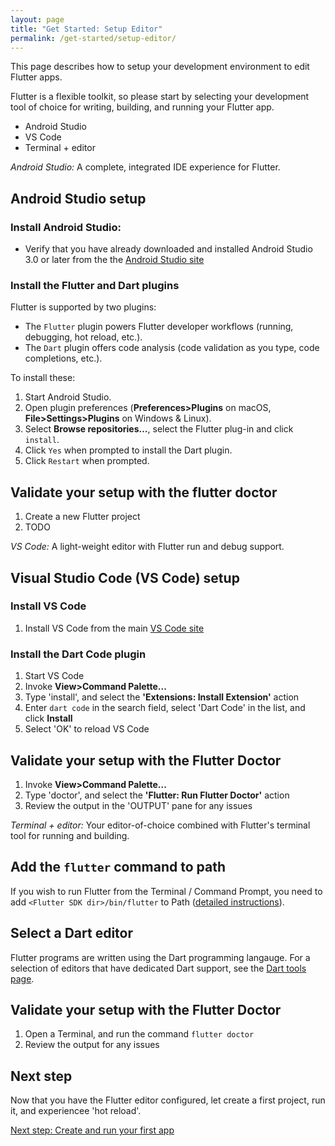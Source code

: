 ```yaml
---
layout: page
title: "Get Started: Setup Editor"
permalink: /get-started/setup-editor/
---
```


This page describes how to setup your development environment to edit Flutter
apps.

Flutter is a flexible toolkit, so please start by selecting your development
tool of choice for writing, building, and running your Flutter app.

<ul class="tabs__top-bar">
    <li class="tab-link current" data-tab="tab-install-androidsstudio">Android Studio</li>
    <li class="tab-link" data-tab="tab-install-vscode">VS Code</li>
    <li class="tab-link" data-tab="tab-install-terminal">Terminal + editor</li>
</ul>

<div id="tab-install-androidsstudio" class="tabs__content current" markdown="1">

*Android Studio:* A complete, integrated IDE experience for Flutter. 

## Android Studio setup

### Install Android Studio:

   * Verify that you have already downloaded and installed Android Studio 3.0 or
     later from the the [Android Studio
     site](https://developer.android.com/studio/index.html)

### Install the Flutter and Dart plugins

Flutter is supported by two plugins:

   * The `Flutter` plugin powers Flutter developer workflows (running,
     debugging, hot reload, etc.).
   * The `Dart` plugin offers code analysis (code validation as you type, code
     completions, etc.).

To install these:

   1. Start Android Studio.
   1. Open plugin preferences (**Preferences>Plugins** on macOS,
      **File>Settings>Plugins** on Windows & Linux).
   1. Select **Browse repositories…**,  select the Flutter plug-in and click
      `install`.
   1. Click `Yes` when prompted to install the Dart plugin.
   1. Click `Restart` when prompted.

## Validate your setup with the flutter doctor

  1. Create a new Flutter project
  1. TODO

</div>

<div id="tab-install-vscode" class="tabs__content" markdown="1">

*VS Code:* A light-weight editor with Flutter run and debug support.

## Visual Studio Code (VS Code) setup

### Install VS Code

  1. Install VS Code from the main [VS Code site](https://code.visualstudio.com/)

### Install the Dart Code plugin

  1. Start VS Code
  1. Invoke **View>Command Palette...**
  1. Type 'install', and select the **'Extensions: Install Extension'** action
  1. Enter `dart code` in the search field, select 'Dart Code' in the list, and
     click **Install**
  1. Select 'OK' to reload VS Code

## Validate your setup with the Flutter Doctor

  1. Invoke **View>Command Palette...**
  1. Type 'doctor', and select the **'Flutter: Run Flutter Doctor'** action
  1. Review the output in the 'OUTPUT' pane for any issues

</div>
<div id="tab-install-terminal" class="tabs__content" markdown="1">

*Terminal + editor:* Your editor-of-choice combined with Flutter's terminal tool
for running and building.

## Add the `flutter` command to path

If you wish to run Flutter from the Terminal / Command Prompt, you need to add
`<Flutter SDK dir>/bin/flutter` to Path ([detailed
instructions](/get-started/setup-path/)).

## Select a Dart editor

Flutter programs are written using the Dart programming langauge. For a
selection of editors that have dedicated Dart support, see the [Dart tools
page](https://www.dartlang.org/tools).

## Validate your setup with the Flutter Doctor

  1. Open a Terminal, and run the command `flutter doctor`
  1. Review the output for any issues

</div>

## Next step

Now that you have the Flutter editor configured, let create a first project,
run it, and experiencee 'hot reload'.

[Next step: Create and run your first app](/get-started/create-and-run/)
